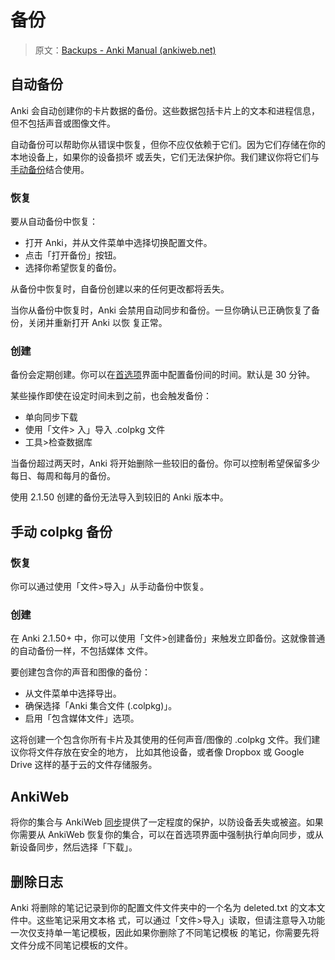 # 备份

> 原文：[Backups - Anki Manual (ankiweb.net)](https://docs.ankiweb.net/backups.html)

<!-- toc -->

## 自动备份

Anki 会自动创建你的卡片数据的备份。这些数据包括卡片上的文本和进程信息，但不包括声音或图像文件。

自动备份可以帮助你从错误中恢复，但你不应仅依赖于它们。因为它们存储在你的本地设备上，如果你的设备损坏
或丢失，它们无法保护你。我们建议你将它们与[手动备份](#手动-colpkg-备份)结合使用。

### 恢复

要从自动备份中恢复：

- 打开 Anki，并从文件菜单中选择切换配置文件。
- 点击「打开备份」按钮。
- 选择你希望恢复的备份。

从备份中恢复时，自备份创建以来的任何更改都将丢失。

当你从备份中恢复时，Anki 会禁用自动同步和备份。一旦你确认已正确恢复了备份，关闭并重新打开 Anki 以恢
复正常。

### 创建

备份会定期创建。你可以在[首选项](preferences.md)界面中配置备份间的时间。默认是 30 分钟。

某些操作即使在设定时间未到之前，也会触发备份：

- 单向同步下载
- 使用「文件> 入」导入 .colpkg 文件
- 工具>检查数据库

当备份超过两天时，Anki 将开始删除一些较旧的备份。你可以控制希望保留多少每日、每周和每月的备份。

使用 2.1.50 创建的备份无法导入到较旧的 Anki 版本中。

## 手动 colpkg 备份

### 恢复

你可以通过使用「文件>导入」从手动备份中恢复。

### 创建

在 Anki 2.1.50+ 中，你可以使用「文件>创建备份」来触发立即备份。这就像普通的自动备份一样，不包括媒体
文件。

要创建包含你的声音和图像的备份：

- 从文件菜单中选择导出。
- 确保选择「Anki 集合文件 (.colpkg)」。
- 启用「包含媒体文件」选项。

这将创建一个包含你所有卡片及其使用的任何声音/图像的 .colpkg 文件。我们建议你将文件存放在安全的地方，
比如其他设备，或者像 Dropbox 或 Google Drive 这样的基于云的文件存储服务。

## AnkiWeb

将你的集合与 AnkiWeb [同步](./syncing.md)提供了一定程度的保护，以防设备丢失或被盗。如果你需要从
AnkiWeb 恢复你的集合，可以在首选项界面中强制执行单向同步，或从新设备同步，然后选择「下载」。

## 删除日志

Anki 将删除的笔记记录到你的配置文件文件夹中的一个名为 deleted.txt 的文本文件中。这些笔记采用文本格
式，可以通过「文件>导入」读取，但请注意导入功能一次仅支持单一笔记模板，因此如果你删除了不同笔记模板
的笔记，你需要先将文件分成不同笔记模板的文件。

